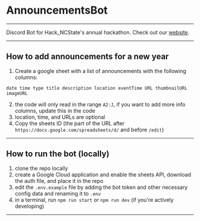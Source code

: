 # AnnouncementsBot

---

Discord Bot for Hack_NCState's annual hackathon.
Check out our [website](https://hackncstate.org/).

---

## How to add announcements for a new year

1. Create a google sheet with a list of announcements with the following columns:
```
date time type title description location eventTime URL thumbnailURL imageURL
```
2. the code will only read in the range `A2:J`, if you want to add more info columns, update this in the code
3. location, time, and URLs are optional
4. Copy the sheets ID (the part of the URL after `https://docs.google.com/spreadsheets/d/` and before `/edit`)

---

## How to run the bot (locally)

1. clone the repo locally
2. create a Google Cloud application and enable the sheets API, download the auth file, and place it in the repo
3. edit the `.env.example` file by adding the bot token and other necessary config data and renaming it to `.env`
4. in a terminal, run `npm run start` or `npm run dev` (if you're actively developing)

---
